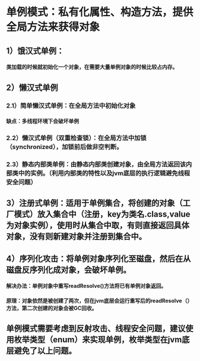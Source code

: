 # 单例模式：私有化属性、构造方法，提供全局方法来获得对象
## 1）饿汉式单例：
#### 类加载的时候就初始化一个对象，在需要大量单例对象的时候比较占内存。
## 2）懒汉式单例
### 2.1）简单懒汉式单例：在全局方法中初始化对象
#### 缺点：多线程环境下会破坏单例
### 2.2）懒汉式单例（双重检查锁）：在全局方法中加锁（synchronized），加锁前后做非空判断。
### 2.3）静态内部类单例：由静态内部类创建对象，由全局方法返回该内部类中的实例。（利用内部类的特性以及jvm底层的执行逻辑避免线程安全问题）
## 3）注册式单例：适用于单例集合，将创建的对象（工厂模式）放入集合中（注册，key为类名.class,value为对象实例），使用时从集合中取，有则直接返回具体对象，没有则新建对象并注册到集合中。
## 4）序列化攻击：将单例对象序列化至磁盘，然后在从磁盘反序列化成对象，会破坏单例。
#### 解决办法：单例对象中重写readResolve()方法将已有单例对象返回。
#### 原理：对象依然是被创建了两次，但在jvm底层会运行重写后的readResolve（）方法，第二次创建的对象会被GC回收。
## 单例模式需要考虑到反射攻击、线程安全问题，建议使用枚举类型（enum）来实现单例，枚举类型在jvm底层避免了以上问题。
